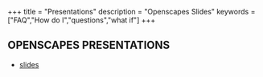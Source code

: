+++
title = "Presentations"
description = "Openscapes Slides"
keywords = ["FAQ","How do I","questions","what if"]
+++


<!--- ## OPENSCAPES MEDIA  --->

## OPENSCAPES PRESENTATIONS

- [slides](https://github.com/Openscapes/slides)